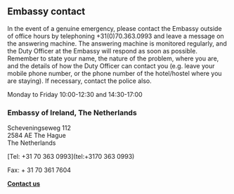 ## Embassy contact

In the event of a genuine emergency, please contact the Embassy outside of office hours by telephoning +31(0)70.363.0993 and leave a message on the answering machine. The answering machine is monitored regularly, and the Duty Officer at the Embassy will respond as soon as possible. Remember to state your name, the nature of the problem, where you are, and the details of how the Duty Officer can contact you (e.g. leave your mobile phone number, or the phone number of the hotel/hostel where you are staying). If necessary, contact the police also.

Monday to Friday 10:00-12:30 and 14:30-17:00

### Embassy of Ireland, The Netherlands

Scheveningseweg 112   
2584 AE The Hague   
The Netherlands

[Tel: +31 70 363 0993](tel:+3170 363 0993)

Fax: + 31 70 361 7604

[**Contact us**](/en/thenetherlands/thehague/contact/)